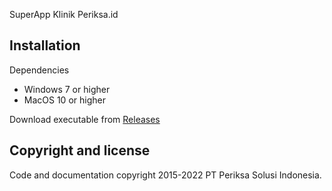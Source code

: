 SuperApp Klinik Periksa.id

## Installation
Dependencies
- Windows 7 or higher
- MacOS 10 or higher

Download executable from [Releases](https://github.com/Periksa-Solusi-Indonesia/SuperAPP-Periksa.id/releases)


## Copyright and license

Code and documentation copyright 2015-2022 PT Periksa Solusi Indonesia.
